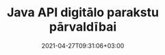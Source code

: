 ---
############################# Static ############################
layout: "product"
date: 2021-04-27T09:31:06+03:00
draft: false

product: "Signature"
product_tag: "signature"
platform: "Java"
platform_tag: "java"

############################# Head ############################
head_title: "Java digitālā paraksta API, pievienojiet e-parakstu PDF Word Excel attēlam"
head_description: "Java digitālā paraksta API. Elektroniskā paraksta bibliotēka, lai digitāli parakstītu PDF, Microsoft Word, Excel izklājlapas, PowerPoint prezentācijas un attēlu dokumentu formātus."

############################# Header ############################
title: "Java API digitālo parakstu pārvaldībai"
description: "Pārvaldiet attēla e-parakstu, QR kodu, svītrkodu, metadatus, teksta un zīmogu veidus Java lietojumprogrammās attēlu un digitālo dokumentu failu formātu parakstīšanai."
button:
    enable: true

############################# SubMenu ############################
submenu:
    enable: true
    
    left:
        img_alt: "GroupDocs.Signature for Java"
        image: "https://www.groupdocs.cloud/templates/groupdocs/images/product-logos/groupdocs-signature-java.png"
        product: "GroupDocs.Signature"
        platform: "Java"

    middle:
        button:
            # button loop
            - link: "#overview"
              text: "Pārskats"

            # button loop
            - link: "#features"
              text: "Iespējas"

            # button loop
            - link: "#support"
              text: "Atbalsts"

            # button loop
            - link: "https://products.groupdocs.app/signature"
              text: "Demo tiešraide"

            # button loop
            - link: "https://purchase.groupdocs.com/pricing/signature/java"
              text: "Cenu noteikšana"

    right:
        link_download: "https://downloads.groupdocs.com/signature"
        link_learn: "https://docs.groupdocs.com/signature/java/"
        link_buy: "https://purchase.groupdocs.com"

############################# Overview ############################
overview:
    enable: true
    content: |
      GroupDocs.Signature for Java API palīdz izstrādāt Java lietojumprogrammas ar elektroniskā paraksta funkcionalitāti, lai parakstītu atbalstīto formātu digitālos dokumentus, neinstalējot ārēju programmatūru. Tā atbalsta dažādu veidu e-parakstu, piemēram, attēlu, svītrkodu, QR kodu, zīmogu, tekstu, optisko un metadatu, manipulācijas un pārvaldību. Visus jūsu elektroniskos biznesa dokumentus, piemēram, Microsoft Office Word, PowerPoint prezentācijas, Excel izklājlapas, attēlus un PDF failus, var digitāli parakstīt, pielāgojot paraksta rekvizītus, piemēram, ēna, izmēri, izlīdzināšana un daudz kas cits atbilstoši jūsu prasībām. Digitālā paraksta bibliotēka ir vienkārša un viegla, un tā sastāv no viena DLL faila, ko var viegli integrēt jaunā vai esošā Java lietojumprogrammā.  

      Izmantojot GroupDocs.Signature for Java API, jūs varat ielādēt visus reģistrētos sertifikātus no sistēmas vai atrast esošos parakstus, izmantojot vienkāršu un izvērsto meklēšanu. Iespējas strādāt ar paroli aizsargātiem dokumentiem, norādot parastos paraksta rekvizītus (teksta lielumu, necaurredzamību, pagriešanu, verifikāciju, fonta īpašības, krāsu opcijas, lapas numuru, platumu, augšējo, kreiso utt.) un dažādu e-paraksta veidu ieviešanas atbalstu padara to par uzticamu. E-parakstu pārvaldības risinājums digitālajiem dokumentiem.  

      GroupDocs.Signature for Java ir saderīgs ar visām Java versijām un atbalsta populāras operētājsistēmas (Windows, Linux, MacOS), kas spēj palaist Java izpildlaiku
    tabs:
      enable: true
      
      ## TAB ONE ##
      tab_one:
        description: |
          Šis ir pārskats par GroupDocs.Signature līdzekļiem Java:
      
        right:
          enable: true
          icon: "fab fa-html5"
          title: "Parakstu veidi"
          content: |
            * Teksta paraksts
            * Attēla paraksts
            * Digitālie paraksti
            * QR koda paraksts
            * Svītrkoda paraksts
            * Zīmogs Paraksts
            * Veidlapas lauka paraksts
      
      ## TAB TWO ##
      tab_two:
        description: |
          Java elektroniskās parakstīšanas API atbalsta dažādus tālāk norādītos dokumentu failu formātus. [Atbalstītie dokumentu formāti.](https://docs.groupdocs.com/signature/java/supported-document-formats/)

        left:
          enable: true
          table:
            # table loop
            - title: "Microsoft Office"
              content: |
                * **Word:** DOC, DOCX, DOCM, DOT, DOTX, DOTM, RTF, TXT
                * **Excel:** XLS, XLSX, XLSM, XLSB, XLTM, XLT, XLTM, XLTX, XLAM, SXC, SpreadsheetML
                * **PowerPoint:** PPT, PPTX, PPS, PPSX, PPSM, POT, POTM, POTX, PPTM

        right:
          enable: true
          table:
            # table loop
            - title: "Images & Other Formats"
              content: |
                * **Attēli**: JPG, BMP, PNG, TIFF, GIF, DCM, WEBP
                * **OpenDocument**: ODT, OTT, OTS, ODS, ODP, OTP, ODG
                * **Jpeg2000**: JP2, JPF, JPX, J2K, J2C, JPM
                * **Metafaili**: EMF, WMF, CMX
                * **Pārnēsājams**: PDF
                * **Mērogojama vektorgrafika**: CDR, SVG
                * **Adobe Photoshop**: PSD
                * **Citi**: DJVU

      ## TAB THREE ##
      tab_three:
        description: |
          GroupDocs.Signature for Java atbalsta šādas operētājsistēmas, ietvarus un pakotņu pārvaldniekus:
        
        left:
          enable: true
          table:
            # table loop
            - icon: "fab fa-windows"
              title: "Operētājsistēmas"
              content: |
                * Microsoft Windows Desktop
                * Microsoft Windows Server
                * Linux
                * MacOS

            # table loop
            - icon: "fas fa-code"
              title: "Atbalstītie ietvari"
              content: |
                * Java 7 (1.7) and above

        right:
          enable: true
          table:
            # table loop
            - icon: "fas fa-cogs"
              title: "Attīstības vide"
              content: |
                * NetBeans
                * IntelliJ IDEA
                * Eclipse
            # table loop
            - icon: "fas fa-tools"
              title: "Veidot automatizācijas rīku"
              content: |
                * Maven

############################# Features ############################
features:
    enable: true
    title: "GroupDocs.Paraksts Java līdzekļiem"

    feature:
      # feature loop
      - icon: "fas fa-copy"
        content: "Izveidot, lasīt, modificēt, slēpt un dzēst e-parakstus no atbalstītajiem dokumentu formātiem"

      # feature loop
      - icon: "fas fa-eye"
        content: "Piekļuve parakstītam dokumentam no straumes, relatīvā ceļa vai absolūtā ceļa"

      # feature loop
      - icon: "fas fa-bolt"
        content: "Teksta paraksta lietošana dokumentiem, izklājlapām, prezentācijām, attēliem un PDF failiem"
      
      # feature loop
      - icon: "fas fa-file-powerpoint"
        content: "Pievienojiet teksta parakstu kā anotāciju, uzlīmi, attēlu PDF failiem, kā arī konfigurējiet stilu un krāsu"

      # feature loop
      - icon: "fas fa-code"
        content: "Parakstiet PDF dokumentu, attēla failu un iegūstiet izvadi dažādos faila formātos"

      # feature loop
      - icon: "fas fa-cloud"
        content: "Digitāli parakstiet attēlus ar teksta parakstu kā ūdenszīmi un pievienojiet caurspīdīgumu, rotāciju e-parakstam"

      # feature loop
      - icon: "fas fa-remove-format"
        content: "Meklējiet sertifikātus un parakstiet Microsoft Word, Excel un PDF dokumentus ar digitālajiem sertifikātiem"

      # feature loop
      - icon: "fas fa-comment-slash"
        content: "Rakstīt tekstapstrādes dokumentu formātus ar vietējā teksta ūdenszīmēm"

      # feature loop
      - icon: "fas fa-location-arrow"
        content: "Izmantojiet QR kodu, svītrkodu, lai parakstītu vārdu, slaidu, šūnu, PDF un attēlu failus"

      # feature loop
      - icon: "fas fa-border-all"
        content: "Konfigurējiet un lietojiet zīmogu parakstus drošiem atbalstītajiem failu formātiem"

      # feature loop
      - icon: "fas fa-wrench"
        content: "Iestatiet un piešķiriet attēlu parakstus dokumentiem, izklājlapām, prezentācijām, attēliem un PDF failiem"

      # feature loop
      - icon: "fas fa-columns"
        content: "Konfigurējiet paraksta rekvizītus, piemēram, izskatu un sajūtu, piemales, līdzinājumu utt."

      # feature loop
      - icon: "fas fa-file-word"
        content: "Lietojiet digitālo parakstu ar paroli aizsargātam dokumentam"

      # feature loop
      - icon: "fas fa-envelope"
        content: "Veiciet PDF dokumentu teksta pārbaudi, izmantojot parakstu apdarinātāju"

      # feature loop
      - icon: "fas fa-print"
        content: "Word, Cell, PDF dokumentu digitālā verifikācija ar .CER un .PFX sertifikātu konteineriem"

      # feature loop
      - icon: "fas fa-file-archive"
        content: "Norādiet dažādus mērvienību veidus (piem., milimetrus, pikseļus utt.) PDF teksta parakstiem"

      # feature loop
      - icon: "fas fa-lock"
        content: "Iegūstiet dokumenta informāciju, izmantojot failu vai URL — pievienojiet veidlapas lauku parakstus PDF dokumentiem"

      # feature loop
      - icon: "fas fa-file-code"
        content: "Pievienojiet QR kodam pielāgotu datu objektu, iegulto VCard, e-pastu, EPC, MeCard vai notikuma objektu"
      
      # feature loop
      - icon: "fas fa-fill-drip"
        content: "Pielietojiet parakstiem dažādus otu stilus, piemēram, gradienta, radiāla, viengabala un tekstūras otu"

      # feature loop
      - icon: "fas fa-file-excel"
        content: "Parakstiet dokumentu, kas atrodas FTP vai Azure mākoņkrātuvē"

      # feature loop
      - icon: "fas fa-heading"
        content: "Iestatiet teksta līdzinājumu formās dokumentiem, slaidiem, attēliem un PDF failiem"

      # feature loop
      - icon: "fas fa-project-diagram"
        content: "Meklējiet, pārbaudiet un digitāli parakstiet PowerPoint prezentācijas dokumentus"

      # feature loop
      - icon: "fas fa-cube"
        content: "Novietojiet parakstu, izmantojot pikseļus šūnu dokumentos un teksta pozicionēšanu zīmogu parakstiem"

      # feature loop
      - icon: "fab fa-uncharted"
        content: "Ieviesiet taisnstūra zīmoga parakstu ar noapaļotiem stūriem"

       # feature loop
      - icon: "fab fa-uncharted"
        content: "Paplašiniet svītrkoda un QR koda parakstus ar attēla datu saturu"

       # feature loop
      - icon: "fab fa-uncharted"
        content: "Pievienojiet šifrētus metadatu parakstus, strādājot ar parakstīšanas un meklēšanas opcijām"

       # feature loop
      - icon: "fab fa-uncharted"
        content: "Iegult pielāgotus objektus metadatu parakstos programmā Word, Excel un prezentācijās"

    more_feature:
      # more_feature_loop
      - title: "Viegli konfigurējiet un lietojiet e-parakstus"
        content: |
          GroupDocs.Signature for Java API ļauj konfigurēt un pievienot eParakstus atbalstītajiem dokumentu formātiem. Tālāk ir sniegts koda piemērs, kas parāda, cik vienkārši ir lietot teksta parakstu PDF failam:

          ```java
          Signature signature = new Signature("sample.pdf");

          TextSignOptions options = new TextSignOptions("John Smith");
          // iestatiet paraksta pozīciju
          options.setLeft(100);
          options.setTop(100);
          
          // iestatiet paraksta taisnstūri
          options.setWidth(100);
          options.setHeight(30);

          // iestatīt teksta krāsu un fontu
          options.setForeColor(Color.RED);
          SignatureFont signatureFont = new SignatureFont();
          signatureFont.setSize(12);
          signatureFont.setFamilyName("Comic Sans MS");
          options.setFont(signatureFont);
          options.setSignatureImplementation(TextSignatureImplementation.Sticker)

          // parakstīt dokumentu failā
          signature.sign("sample_signed.pdf", options);
          ```

      # more_feature_loop
      - title: "Atbalstītie e-paraksta svītrkoda kodēšanas veidi"
        content: |
          Izmantojot GroupDocs.Signature for Java API, varat lietot svītrkoda un QR koda parakstus atbalstītajiem failu formātiem. GroupDocs.Signature for Java atbalsta milzīgu svītrkoda kodēšanas veidu klāstu, lai apmierinātu lielāko daļu prasību. Atbalstītie svītrkoda kodēšanas veidi ir kods 11, kods 128, kods 16K/32, datu joslas kodi, GS1 koda bloks, ISBN, ISMN, ISSN, ITF16, Pdf147, EAN8, EAN13, EAN14, UPCA, UPCE, ITF14 un kods 39. Kods39 Pagarināts.

          Līdzīgi GroupDocs.Signature for Java API ļauj izmantot QR koda veidus, piemēram, QR, Aztec un Data Matrix. Atbalstītie QR koda kodēšanas veidi ir Aztec, DataMatrix, GS1 DataMatrix un GS1 QR.

      # more_feature_loop
      - title: "Meklēt parakstus un sertifikātus"
        content: |
          Izmantojot GroupDocs.Signature for Java API, varat meklēt QR koda un svītrkoda parakstus jebkurā dokumentā, prezentācijā, izklājlapā, attēlā, kā arī PDF failā un ienest meklēšanas rezultātu. Varat arī meklēt pielāgoto datu objektu no dokumentiem, kas parakstīti ar QR koda parakstu, kā arī meklēt standarta VCard un e-pasta objektu no dokumentiem, kas parakstīti ar QR kodu. Tiek atbalstīta arī QR koda parakstu šifrēta teksta pārbaude, kā arī metadatu parakstu meklēšana PDF dokumentos. Izmantojiet papildu meklēšanas kritērijus Words & Cells dokumentu ciparparakstiem.  

          Meklēšanas opcija ir pieejama arī Word dokumentu, slaidu un izklājlapu metadatu parakstiem, savukārt PDF dokumentiem ir pieejama meklēšana veidlapas laukā.

      # more_feature_loop
      - title: "Konfigurējiet e-paraksta rekvizītus"
        content: |
          Lai uzlabotu galalietotāju UX, GroupDocs.Signature for Java API nodrošina daudz rekvizītu, kurus var diezgan vienkārši konfigurēt. Varat iestatīt fonta un krāsu opcijas (fona krāsa, priekšplāna krāsa, treknraksts, slīpraksts, pasvītrojums, fontu saime, fonta lielums utt.), fona un apmales opcijas (fona krāsa, fona caurspīdīgums, apmales krāsa, apmales domuzīmes stils, apmales svars, Robežu caurspīdīgums utt.), parakstu piemales (pa kreisi, augšpusē, platums, augstums, polsterējums utt.) un iestatiet attēla paraksta apgabalu un paraksta līdzināšanu (horizontālā līdzināšana, vertikālā līdzināšana utt.).

############################# Support ############################
support:
    enable: true

############################# Solutions ############################
solutions:
    enable: true
    title: "GroupDocs.Signature piedāvā dokumentu parakstīšanas API citām populārām izstrādes vidēm"

    solution:
        # solution loop
        - img_alt: "GroupDocs.Signature for .NET"
          image: "https://www.groupdocs.cloud/templates/groupdocs/images/product-logos/groupdocs-signature-net.png"
          product: "GroupDocs.Signature"
          platform: ".NET"
          link: "/signature/net/"

############################# Back to top ###############################
back_to_top:
  enable: true
---